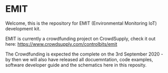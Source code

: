 # EMIT

Welcome, this is the repository for EMIT (Environmental Monitoring IoT) development kit.

EMIT is currently a crowdfunding project on CrowdSupply, check it out here: https://www.crowdsupply.com/controlbits/emit

The Crowdfunding is expected the complete on the 3rd September 2020 - by then we will also have released all docuemntation, code examples, software developer guide and the schematics here in this reposity. 
